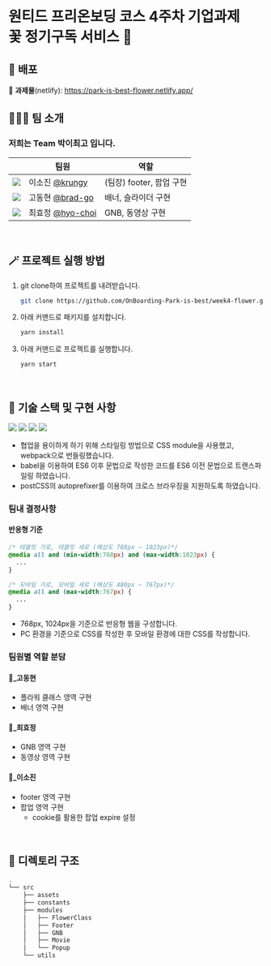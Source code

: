 <h1>원티드 프리온보딩 코스 4주차 기업과제<br />
꽃 정기구독 서비스 🌼</h1>

## 🚀 배포

🔗 **과제물**(netlify): https://park-is-best-flower.netlify.app/
<br />

## 🧑‍🤝‍🧑 팀 소개

### 저희는 Team **박이최고** 입니다.

| | 팀원 | 역할 | 
|------------------------------------------------------------ |----------------------------------------------------- |--------------------- | 
| ![](https://avatars.githubusercontent.com/u/71081893?s=25) | 이소진 [@krungy](https://github.com/krungy) | (팀장) footer, 팝업 구현 | 
| ![](https://avatars.githubusercontent.com/u/68905615?s=25) | 고동현 [@brad-go](https://github.com/brad-go) | 배너, 슬라이더 구현 |
| ![](https://avatars.githubusercontent.com/u/57004991?s=25) | 최효정 [@hyo-choi](https://github.com/hyo-choi) | GNB, 동영상 구현 | 

<br>

## 🪄 프로젝트 실행 방법

1. git clone하여 프로젝트를 내려받습니다.
   ```bash
   git clone https://github.com/OnBoarding-Park-is-best/week4-flower.git
   ```
2. 아래 커맨드로 패키지를 설치합니다.
   ```bash
   yarn install
   ```
5. 아래 커맨드로 프로젝트를 실행합니다.
   ```bash
   yarn start
   ```

<br>

## 🧰 기술 스택 및 구현 사항

![](https://img.shields.io/badge/Webpack-8DD6F9?style=for-the-badge&logo=Webpack&logoColor=white) ![](https://img.shields.io/badge/Babel-F9DC3E?style=for-the-badge&logo=babel&logoColor=white) ![](https://img.shields.io/badge/JavaScript-323330?style=for-the-badge&logo=javascript&logoColor=F7DF1E) ![](https://img.shields.io/badge/CSS3-1572B6?style=for-the-badge&logo=css3&logoColor=white)

- 협업을 용이하게 하기 위해 스타일링 방법으로 CSS module을 사용했고, webpack으로 번들링했습니다.
- babel을 이용하여 ES6 이후 문법으로 작성한 코드를 ES6 이전 문법으로 트랜스파일링 하였습니다.
- postCSS의 autoprefixer를 이용하여 크로스 브라우징을 지원하도록 하였습니다.

### 팀내 결정사항

#### 반응형 기준

```css
/* 테블릿 가로, 테블릿 세로 (해상도 768px ~ 1023px)*/
@media all and (min-width:768px) and (max-width:1023px) {
  ...
}

/* 모바일 가로, 모바일 세로 (해상도 480px ~ 767px)*/
@media all and (max-width:767px) {
  ...
}
```

- 768px, 1024px을 기준으로 반응형 웹을 구성합니다.
- PC 환경을 기준으로 CSS를 작성한 후 모바일 환경에 대한 CSS를 작성합니다.

### 팀원별 역할 분담

#### :bread:\_고동현

- 플라워 클래스 영역 구현
- 배너 영역 구현

#### :cherry_blossom:\_최효정

- GNB 영역 구현
- 동영상 영역 구현

#### :poop:\_이소진

- footer 영역 구현
- 팝업 영역 구현
  - cookie를 활용한 팝업 expire 설정

<br />

## 📂 디렉토리 구조

```bash
.
└── src
    ├── assets
    ├── constants
    ├── modules
    │   ├── FlowerClass
    │   ├── Footer
    │   ├── GNB
    │   ├── Movie
    │   └── Popup
    └── utils
```
